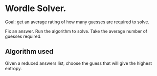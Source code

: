 # Wordle Solver.

Goal: get an average rating of how many guesses are required to solve.

Fix an answer.
Run the algorithm to solve.
Take the average number of guesses required.

## Algorithm used

Given a reduced answers list, choose the guess that will give the
highest entropy.
